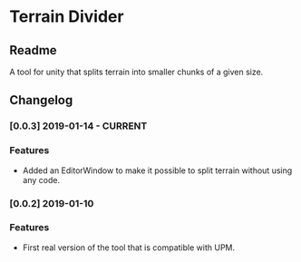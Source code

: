 # Terrain Divider

## Readme

A tool for unity that splits terrain into smaller chunks of a given size.

## Changelog

### [0.0.3] 2019-01-14 - CURRENT

### Features

- Added an EditorWindow to make it possible to split terrain without using any code.

### [0.0.2] 2019-01-10

### Features

- First real version of the tool that is compatible with UPM. 